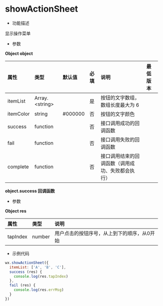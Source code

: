 # showActionSheet

- 功能描述

显示操作菜单

- 参数

**Object object**

| 属性      | 类型           | 默认值  | 必填 | 说明                                             | 最低版本                                                     |
| :-------- | :------------- | :------ | :--- | :----------------------------------------------- | :----------------------------------------------------------- |
| itemList  | Array.&lt;string&gt; |         | 是   | 按钮的文字数组，数组长度最大为 6                 |                                                              |
| itemColor | string         | #000000 | 否   | 按钮的文字颜色                                   |                                                              |
| success   | function       |         | 否   | 接口调用成功的回调函数                           |                                                              |
| fail      | function       |         | 否   | 接口调用失败的回调函数                           |                                                              |
| complete  | function       |         | 否   | 接口调用结束的回调函数（调用成功、失败都会执行） |                                                              |

**object.success 回调函数**

- 参数

**Object res**

| 属性     | 类型   | 说明                                        |
| :------- | :----- | :------------------------------------------ |
| tapIndex | number | 用户点击的按钮序号，从上到下的顺序，从0开始 |

- 示例代码

```js
wx.showActionSheet({
  itemList: ['A', 'B', 'C'],
  success (res) {
    console.log(res.tapIndex)
  },
  fail (res) {
    console.log(res.errMsg)
  }
})
```
